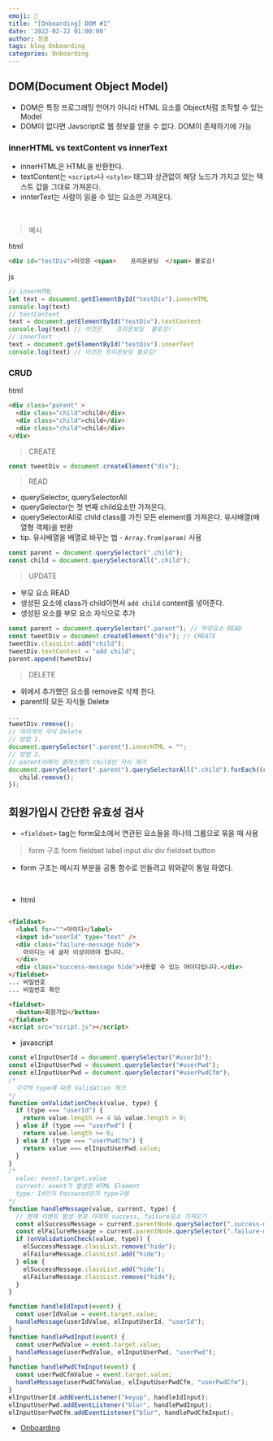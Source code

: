 ```yaml
---
emoji: 🧢
title: "[Onboarding] DOM #1"
date: '2022-02-22 01:00:00'
author: 정굥
tags: blog Onboarding
categories: Onboarding
---
```


## DOM(Document Object Model)
* DOM은 특정 프로그래밍 언어가 아니라 HTML 요소를 Object처럼 조작할 수 있는 Model
* DOM이 없다면 Javscript로 웹 정보를 얻을 수 없다. DOM이 존재하기에 가능
  
### innerHTML vs textContent vs innerText
* innerHTML은 HTML을 반환한다.
* textContent는 `<script>`나 `<style>` 태그와 상관없이 해당 노드가 가지고 있는 텍스트 값을 그대로 가져온다.
* innterText는 사람이 읽을 수 있는 요소만 가져온다.
<br/>

> 예시

html
```html
<div id="testDiv">이것은 <span>    프리온보딩  </span> 블로깅!
```
js
```javascript
// innerHTML
let text = document.getElementById("testDiv").innerHTML
console.log(text) 
// textContent
text = document.getElementById("testDiv").textContent
console.log(text) // 이것은    프리온보딩  블로깅!
// innerText
text = document.getElementById("testDiv").innerText
console.log(text) // 이것은 프리온보딩 블로깅!
```

### CRUD
html
```html
<div class="parent" >
  <div class="child">child</div>
  <div class="child">child</div>
  <div class="child">child</div>
</div>
```
> CREATE
```javascript
const tweetDiv = document.createElement("div");
```
> READ
* querySelector, querySelectorAll
* querySelector는 첫 번째 child요소만 가져온다.
* querySelectorAll로 child class를 가진 모든 element를 가져온다. 유사배열(배열형 객체)을 반환
* tip. 유사배열을 배열로 바꾸는 법 - `Array.from(param)` 사용
```javascript
const parent = document.querySelector(".child");
const child = document.querySelectorAll(".child"); 
```
> UPDATE
* 부모 요소 READ
* 생성된 요소에 class가 child이면서 `add child` content를 넣어준다.
* 생성된 요소를 부모 요소 자식으로 추가
```javascript
const parent = document.querySelector(".parent"); // 부모요소 READ
const tweetDiv = document.createElement("div"); // CREATE
tweetDiv.classList.add("child");
tweetDiv.textContent = "add child"; 
parent.append(tweetDiv)
```
> DELETE
* 위에서 추가했던 요소를 remove로 삭제 한다.
* parent의 모든 자식들 Delete
```javascript
...
tweetDiv.remove(); 
// 여러개의 자식 Delete
// 방법 1. 
document.querySelector(".parent").innerHTML = "";
// 방법 2.
// parent아래의 클래스명이 child인 자식 제거
document.querySelector(".parent").querySelectorAll(".child").forEach((child) => {
   child.remove();
});

```

## 회원가입시 간단한 유효성 검사
* `<fieldset>` tag는 form요소에서 연관된 요소들을 하나의 그룹으로 묶을 때 사용

> form 구조
    form
      fieldset
        label
        input
        div
        div
      fieldset
        button  
* form 구조는 메시지 부분을 공통 함수로 만들려고 위와같이 통일 하였다.
<br/>  

* html  
```html

<fieldset>
  <label for="">아이디</label>
  <input id="userId" type="text" />
  <div class="failure-message hide">
    아이디는 네 글자 이상이어야 합니다.
  </div>
  <div class="success-message hide">사용할 수 있는 아이디입니다.</div>
</fieldset>
... 비밀번호
... 비밀번호 확인

<fieldset>
  <button>회원가입</button>
</fieldset>
<script src="script.js"></script>
```
* javascript
```javascript
const elInputUserId = document.querySelector("#userId");
const elInputUserPwd = document.querySelector("#userPwd");
const elInputUserPwd = document.querySelector("#userPwdCfm");
/*
  각각의 type에 따른 Validation 체크
*/
function onValidationCheck(value, type) {
  if (type === "userId") {
    return value.length >= 4 && value.length > 0;
  } else if (type === "userPwd") {
    return value.length >= 6;
  } else if (type === "userPwdCfm") {
    return value === elInputUserPwd.value;
  }
}
/*
  value: event.target.value 
  current: event가 발생한 HTML Element
  type: Id인지 Passwrod인지 type구분 
*/
function handleMessage(value, current, type) {
  // 현재 이벤트 발생 부모 아래의 success, failure요소 가져오기
  const elSuccessMessage = current.parentNode.querySelector(".success-message");
  const elFailureMessage = current.parentNode.querySelector(".failure-message");
  if (onValidationCheck(value, type)) {
    elSuccessMessage.classList.remove("hide");
    elFailureMessage.classList.add("hide");
  } else {
    elSuccessMessage.classList.add("hide");
    elFailureMessage.classList.remove("hide");
  }
}

function handleIdInput(event) {
  const userIdValue = event.target.value;
  handleMessage(userIdValue, elInputUserId, "userId");
}
function handlePwdInput(event) {
  const userPwdValue = event.target.value;
  handleMessage(userPwdValue, elInputUserPwd, "userPwd");
}
function handlePwdCfmInput(event) {
  const userPwdCfmValue = event.target.value;
  handleMessage(userPwdCfmValue, elInputUserPwdCfm, "userPwdCfm");
}
elInputUserId.addEventListener("keyup", handleIdInput);
elInputUserPwd.addEventListener("blur", handlePwdInput);
elInputUserPwdCfm.addEventListener("blur", handlePwdCfmInput);

```


- [Onboarding](/posts/Onboarding)
  
```toc

```